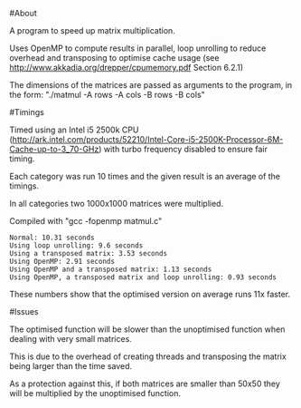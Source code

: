 #About


A program to speed up matrix multiplication.


Uses OpenMP to compute results in parallel, loop unrolling to reduce overhead and transposing to optimise cache usage (see http://www.akkadia.org/drepper/cpumemory.pdf Section 6.2.1)


The dimensions of the matrices are passed as arguments to the program, in the form: "./matmul -A rows -A cols -B rows -B cols"


#Timings

Timed using an Intel i5 2500k CPU (http://ark.intel.com/products/52210/Intel-Core-i5-2500K-Processor-6M-Cache-up-to-3_70-GHz) with turbo frequency disabled to ensure fair timing.


Each category was run 10 times and the given result is an average of the timings.

In all categories two 1000x1000 matrices were multiplied.

Compiled with "gcc -fopenmp matmul.c"

	Normal: 10.31 seconds
	Using loop unrolling: 9.6 seconds
	Using a transposed matrix: 3.53 seconds
	Using OpenMP: 2.91 seconds
	Using OpenMP and a transposed matrix: 1.13 seconds
	Using OpenMP, a transposed matrix and loop unrolling: 0.93 seconds

These numbers show that the optimised version on average runs 11x faster.

#Issues

The optimised function will be slower than the unoptimised function when dealing with very small matrices.

This is due to the overhead of creating threads and transposing the matrix being larger than the time saved.

As a protection against this, if both matrices are smaller than 50x50 they will be multiplied by the unoptimised function.
